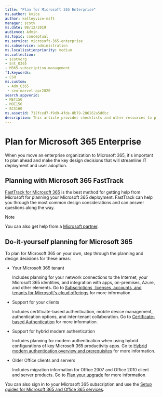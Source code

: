 ```yaml
---
title: "Plan for Microsoft 365 Enterprise"
ms.author: kvice
author: kelleyvice-msft
manager: scotv
ms.date: 08/12/2019
audience: Admin
ms.topic: conceptual
ms.service: microsoft-365-enterprise
ms.subservice: administration
ms.localizationpriority: medium
ms.collection: 
- scotvorg
- Ent_O365
- M365-subscription-management
f1.keywords:
- CSH
ms.custom: 
 - Adm_O365
 - seo-marvel-apr2020
search.appverid:
- MET150
- MOE150
- BCS160
ms.assetid: 712fced7-f9d0-4fde-8b79-286262a5d0bc
description: This article provides checklists and other resources to plan for your Microsoft 365 Enterprise deployment.
---
```


# Plan for Microsoft 365 Enterprise

When you move an enterprise organization to Microsoft 365, it's important to plan ahead and make the key design decisions that will streamline IT deployment and user adoption. 

## Planning with Microsoft 365 FastTrack

[FastTrack for Microsoft 365](https://www.microsoft.com/fasttrack/microsoft-365) is the best method for getting help from Microsoft for planning your Microsoft 365 deployment. FastTrack can help you through the most common design considerations and can answer questions along the way. 

>[!Note]
>You can also get help from a [Microsoft partner](https://www.microsoft.com/solution-providers/home).
>

## Do-it-yourself planning for Microsoft 365

To plan for Microsoft 365 on your own, step through the planning and design decisions for these areas:

- Your Microsoft 365 tenant

  Includes planning for your network connections to the Internet, your Microsoft 365 identities, and integration with apps, on-premises, Azure, and other elements. Go to [Subscriptions, licenses, accounts, and tenants for Microsoft's cloud offerings](subscriptions-licenses-accounts-and-tenants-for-microsoft-cloud-offerings.md) for more information.

- Support for your clients

  Includes certificate-based authentication, mobile device management, authentication options, and inter-tenant collaboration. Go to [Certificate-based Authentication](microsoft-365-client-support-certificate-based-authentication.md) for more information.

- Support for hybrid modern authentication

  Includes planning for modern authentication when using hybrid configurations of key Microsoft 365 productivity apps. Go to [Hybrid modern authentication overview and prerequisites](hybrid-modern-auth-overview.md) for more information.

- Older Office clients and servers

  Includes migration information for Office 2007 and Office 2010 client and server products. Go to [Plan your upgrade](plan-upgrade-previous-versions-office.md) for more information.

You can also sign in to your Microsoft 365 subscription and use the [Setup guides for Microsoft 365 and Office 365 services](setup-guides-for-microsoft-365.md).
